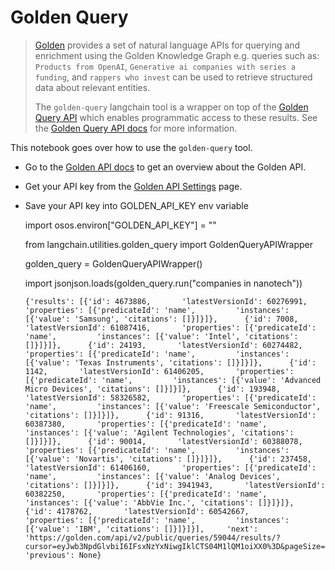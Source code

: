 Golden Query
============

> [Golden](https://golden.com) provides a set of natural language APIs for querying and enrichment using the Golden Knowledge Graph e.g. queries such as: `Products from OpenAI`, `Generative ai companies with series a funding`, and `rappers who invest` can be used to retrieve structured data about relevant entities.
> 
> The `golden-query` langchain tool is a wrapper on top of the [Golden Query API](https://docs.golden.com/reference/query-api) which enables programmatic access to these results. See the [Golden Query API docs](https://docs.golden.com/reference/query-api) for more information.

This notebook goes over how to use the `golden-query` tool.

*   Go to the [Golden API docs](https://docs.golden.com/) to get an overview about the Golden API.
*   Get your API key from the [Golden API Settings](https://golden.com/settings/api) page.
*   Save your API key into GOLDEN\_API\_KEY env variable

    import osos.environ["GOLDEN_API_KEY"] = ""

    from langchain.utilities.golden_query import GoldenQueryAPIWrapper

    golden_query = GoldenQueryAPIWrapper()

    import jsonjson.loads(golden_query.run("companies in nanotech"))

        {'results': [{'id': 4673886,       'latestVersionId': 60276991,       'properties': [{'predicateId': 'name',         'instances': [{'value': 'Samsung', 'citations': []}]}]},      {'id': 7008,       'latestVersionId': 61087416,       'properties': [{'predicateId': 'name',         'instances': [{'value': 'Intel', 'citations': []}]}]},      {'id': 24193,       'latestVersionId': 60274482,       'properties': [{'predicateId': 'name',         'instances': [{'value': 'Texas Instruments', 'citations': []}]}]},      {'id': 1142,       'latestVersionId': 61406205,       'properties': [{'predicateId': 'name',         'instances': [{'value': 'Advanced Micro Devices', 'citations': []}]}]},      {'id': 193948,       'latestVersionId': 58326582,       'properties': [{'predicateId': 'name',         'instances': [{'value': 'Freescale Semiconductor', 'citations': []}]}]},      {'id': 91316,       'latestVersionId': 60387380,       'properties': [{'predicateId': 'name',         'instances': [{'value': 'Agilent Technologies', 'citations': []}]}]},      {'id': 90014,       'latestVersionId': 60388078,       'properties': [{'predicateId': 'name',         'instances': [{'value': 'Novartis', 'citations': []}]}]},      {'id': 237458,       'latestVersionId': 61406160,       'properties': [{'predicateId': 'name',         'instances': [{'value': 'Analog Devices', 'citations': []}]}]},      {'id': 3941943,       'latestVersionId': 60382250,       'properties': [{'predicateId': 'name',         'instances': [{'value': 'AbbVie Inc.', 'citations': []}]}]},      {'id': 4178762,       'latestVersionId': 60542667,       'properties': [{'predicateId': 'name',         'instances': [{'value': 'IBM', 'citations': []}]}]}],     'next': 'https://golden.com/api/v2/public/queries/59044/results/?cursor=eyJwb3NpdGlvbiI6IFsxNzYxNiwgIklCTS04M1lQM1oiXX0%3D&pageSize=10',     'previous': None}